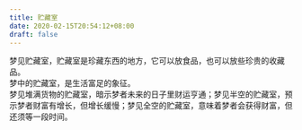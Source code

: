 ```yaml
---
title: 贮藏室
date: 2020-02-15T20:54:12+08:00
draft: false
---
```


梦见贮藏室，贮藏室是珍藏东西的地方，它可以放食品，也可以放些珍贵的收藏品。<br>
梦中的贮藏室，是生活富足的象征。<br>
梦见堆满货物的贮藏室，暗示梦者未来的日子里财运亨通；梦见半空的贮藏室，预示梦者财富有增长，但增长缓慢；梦见全空的贮藏室，意味着梦者会获得财富，但还须等一段时间。<br>
